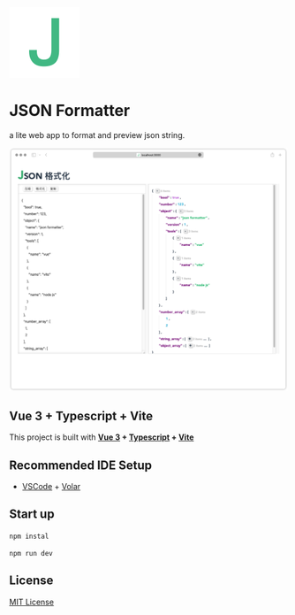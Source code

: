 

![logo](./src/assets/logo.svg)
# JSON Formatter
a lite web app to format and preview json string.

![./screnshot/screnshot.png](./screenshot/screenshot.png)
## Vue 3 + Typescript + Vite
This project is built with **[Vue 3](https://vuejs.org/) + [Typescript](https://www.typescriptlang.org/) + [Vite](https://vitejs.dev/)**

## Recommended IDE Setup

- [VSCode](https://code.visualstudio.com/) + [Volar](https://marketplace.visualstudio.com/items?itemName=johnsoncodehk.volar)

## Start up

`npm instal`

`npm run dev`

## License
[MIT License](./LICENSE)
